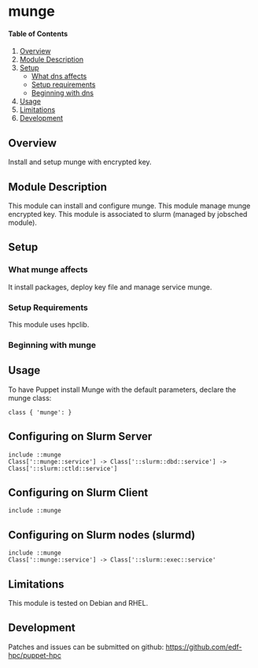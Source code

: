 # munge

#### Table of Contents

1. [Overview](#overview)
2. [Module Description](#module-description)
3. [Setup](#setup)
    * [What dns affects](#what-munge-affects)
    * [Setup requirements](#setup-requirements)
    * [Beginning with dns](#beginning-with-munge)
4. [Usage](#usage)
5. [Limitations](#limitations)
6. [Development](#development)

## Overview

Install and setup munge with encrypted key.

## Module Description

This module can install and configure munge. This module manage munge encrypted key. 
This module is associated to slurm (managed by jobsched module).

## Setup

### What munge affects

It install packages, deploy key file and manage service munge.

### Setup Requirements

This module uses hpclib.

### Beginning with munge

## Usage

To have Puppet install Munge with the default parameters, declare the munge class:

```
class { 'munge': }
```

## Configuring on Slurm Server

```
include ::munge
Class['::munge::service'] -> Class['::slurm::dbd::service'] -> Class['::slurm::ctld::service']
```

## Configuring on Slurm Client

```
include ::munge
```

## Configuring on Slurm nodes (slurmd)

```
include ::munge
Class['::munge::service'] -> Class['::slurm::exec::service'
```

## Limitations

This module is tested on Debian and RHEL.

## Development

Patches and issues can be submitted on github:
https://github.com/edf-hpc/puppet-hpc
